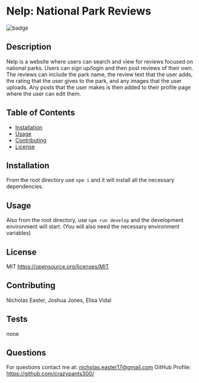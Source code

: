 
# Nelp: National Park Reviews

![badge](https://img.shields.io/apm/l/vim-mode)

## Description 

Nelp is a website where users can search and view for reviews focused on national parks. Users can sign up/login and then post reviews of their own. The reviews can include the park name, the review text that the user adds, the rating that the user gives to the park, and any images that the user uploads. Any posts that the user makes is then added to their profile page where the user can edit them. 

## Table of Contents

* [Installation](#installation)
* [Usage](#usage)
* [Contributing](#contributing)
* [License](#license)


## Installation

From the root directory use `npm i` and it will install all the necessary dependencies.


## Usage 

Also from the root directory, use `npm run develop` and the development environment will start. (You will also need the necessary environment variables)


## License

MIT
https://opensource.org/licenses/MIT

## Contributing

Nicholas Easter, Joshua Jones, Elisa Vidal

## Tests

none

## Questions

For questions contact me at: nicholas.easter17@gmail.com
GitHub Profile: https://github.com/crazypants300/
